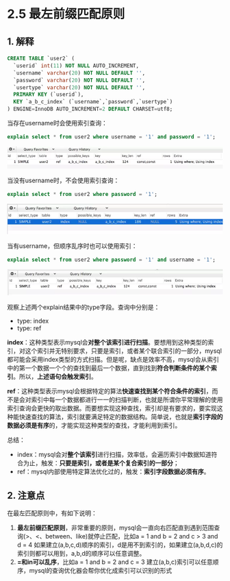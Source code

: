 # 2.5 最左前缀匹配原则

## 1. 解释

```sql
CREATE TABLE `user2` (
  `userid` int(11) NOT NULL AUTO_INCREMENT,
  `username` varchar(20) NOT NULL DEFAULT '',
  `password` varchar(20) NOT NULL DEFAULT '',
  `usertype` varchar(20) NOT NULL DEFAULT '',
  PRIMARY KEY (`userid`),
  KEY `a_b_c_index` (`username`,`password`,`usertype`)
) ENGINE=InnoDB AUTO_INCREMENT=2 DEFAULT CHARSET=utf8;
```

 当存在username时会使用索引查询：

```sql
explain select * from user2 where username = '1' and password = '1';
```

![](../../.gitbook/assets/image%20%28174%29.png)

 当没有username时，不会使用索引查询：

```sql
explain select * from user2 where password = '1';
```

![](../../.gitbook/assets/image%20%28223%29.png)

 当有username，但顺序乱序时也可以使用索引：

```sql
explain select * from user2 where password = '1' and username = '1';
```

![](../../.gitbook/assets/image%20%28298%29.png)

观察上述两个explain结果中的type字段。查询中分别是：

* type: index
* type: ref

**index**：这种类型表示mysql会**对整个该索引进行扫描**。要想用到这种类型的索引，对这个索引并无特别要求，只要是索引，或者某个联合索引的一部分，mysql都可能会采用index类型的方式扫描。但是呢，缺点是效率不高，mysql会从索引中的第一个数据一个个的查找到最后一个数据，直到找到**符合判断条件的某个索引**。所以，**上述语句会触发索引**。

  
**ref**：这种类型表示mysql会根据特定的算法**快速查找到某个符合条件的索引**，而不是会对索引中每一个数据都进行一一的扫描判断，也就是所谓你平常理解的使用索引查询会更快的取出数据。而要想实现这种查找，索引却是有要求的，要实现这种能快速查找的算法，索引就要满足特定的数据结构。简单说，也就是**索引字段的数据必须是有序**的，才能实现这种类型的查找，才能利用到索引。

总结：

* index：mysql会对**整个该索引**进行扫描，效率低，会遍历索引中数据知道符合为止，触发：**只要是索引，或者是某个复合索引的一部分**；
* ref：mysql内部使用特定算法优化过的，触发：**索引字段数据必须有序**。

## 2. 注意点

在最左匹配原则中，有如下说明：

1. **最左前缀匹配原则**，非常重要的原则，mysql会一直向右匹配直到遇到范围查询\(&gt;、&lt;、between、like\)就停止匹配，比如a = 1 and b = 2 and c &gt; 3 and d = 4 如果建立\(a,b,c,d\)顺序的索引，d是用不到索引的，如果建立\(a,b,d,c\)的索引则都可以用到，a,b,d的顺序可以任意调整。
2. **=和in可以乱序**，比如a = 1 and b = 2 and c = 3 建立\(a,b,c\)索引可以任意顺序，mysql的查询优化器会帮你优化成索引可以识别的形式



